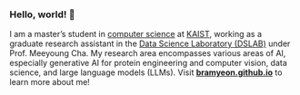 ### Hello, world! 👋

<!--
**bramyeon/bramyeon** is a ✨ _special_ ✨ repository because its `README.md` (this file) appears on your GitHub profile.

Here are some ideas to get you started:
-->
I am a master’s student in [computer science](https://cs.kaist.ac.kr) at [KAIST](https://kaist.ac.kr), working as a graduate research assistant in the [Data Science Laboratory (DSLAB)](https://ds.ibs.re.kr) under Prof. Meeyoung Cha.
My research area encompasses various areas of AI, especially generative AI for protein engineering and computer vision, data science, and large language models (LLMs). 
Visit [**bramyeon.github.io**](https://bramyeon.github.io) to learn more about me!  

